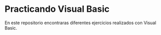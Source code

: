 # Practicando Visual Basic
En este repositorio encontraras  diferentes ejercicios realizados con Visual Basic. 
